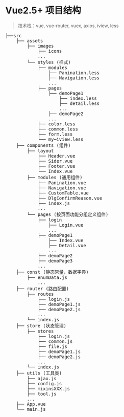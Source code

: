 # Vue2.5+ 项目结构

> 技术栈：vue, vue-router, vuex, axios, iview, less

<pre>
├──src
    ├── assets
        ├── images
            ├── icons
            ...
        └── styles (样式)
            ├── modules
                ├── Panination.less
                ├── Navigation.less
                ...
            ├── pages
                ├── demoPage1
                    ├── index.less
                    ├── detail.less
                    ...
                ├── demoPage2
                ...
            ├── color.less
            ├── common.less
            ├── form.less
            └── my─iview.less
    ├── components (组件)
        ├── layout
            ├── Header.vue
            ├── Sider.vue
            ├── Footer.vue
            └── Index.vue
        ├── modules (通用组件)
            ├── Panination.vue
            ├── Navigation.vue
            ├── CustomTable.vue
            ├── DlgConfirmReason.vue
            ├── index.js
            ...
        └── pages (按页面功能分组定义组件)
            ├── login
                ├── Login.vue
                ...
            ├── demoPage1
                ├── Index.vue
                ├── Detail.vue
                ...
            ├── demoPage2
            ├── demoPage3
            ...
    ├── const (静态常量，数据字典)
        ├── enumData.js
            ...
    ├── router (路由配置)
        ├── routes
            ├── login.js
            ├── demoPage1.js
            ├── demoPage2.js
            ...
        └── index.js
    ├── store (状态管理)
        ├── stores
            ├── login.js
            ├── common.js
            ├── file.js
            ├── demoPage1.js
            ├── demoPage2.js
            ...
        └── index.js
    ├── utils (工具类)
        ├── ajax.js
        ├── config.js
        ├── mixinsXXX.js
        ├── tool.js
        ...
    ├── App.vue
    └── main.js
</pre>
